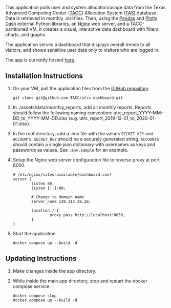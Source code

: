 This application pulls user and system allocation/usage data from the Texas Advanced Computing Center ([TACC](https://tacc.utexas.edu)) Allocation System ([TAS](https://tacc.utexas.edu/use-tacc/allocations/)) database. Data is retrieved in monthly .xlsl files. Then, using the [Pandas](https://pandas.pydata.org/docs/) and [Plotly Dash](https://dash.plotly.com/) external Python libraries, an [Nginx](https://www.nginx.com/) web server, and a TACC-partitioned VM, it creates a visual, interactive data dashboard with filters, charts, and graphs.

The application serves a dashboard that displays overall trends to all visitors, and shows sensitive user data only to visitors who are logged in.

The app is currently hosted [here](http://129.114.38.28).

Installation Instructions
------------
1. On your VM, pull the application files from the [GitHub repository](https://github.com/TACC/utrc-dashboard.git).

   ```
   git clone git@github.com:TACC/utrc-dashboard.git
   ```

2. In ./assets/data/monthly_reports, add all monthly reports. Reports should follow the following naming convention: utrc_report_YYYY-MM-DD_to_YYYY-MM-DD.xlsx (e.g. utrc_report_2019-12-01_to_2020-01-01.xlsx).

3. In the root directory, add a .env file with the values `SECRET_KEY` and `ACCOUNTS`. `SECRET_KEY` should be a securely generated string. `ACCOUNTS` should contain a single json dictionary with usernames as keys and passwords as values. See `.env.sample` for an example.

4. Setup the Nginx web server configuration file to reverse proxy at port 8050.

   ```
   # /etc/nginx/sites-available/dashboard.conf
   server {
           listen 80;
           listen [::]:80;

           # Change to domain name
           server_name 129.114.38.28;

           location / {
                   proxy_pass http://localhost:8050;
           }
   }
   ```

5. Start the application.

   ```
   docker compose up --build -d
   ```

Updating Instructions
------------
1. Make changes inside the app directory.

2. While inside the main app directory, stop and restart the docker compose service.

   ```
   docker compose stop
   docker compose up --build -d
   ```